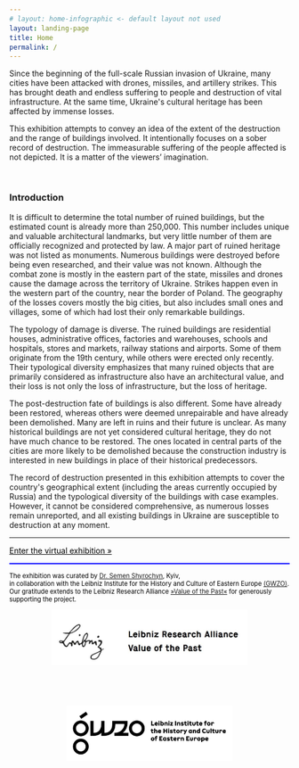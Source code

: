 ```yaml
---
# layout: home-infographic <- default layout not used
layout: landing-page
title: Home
permalink: /
---
```

<style>
    .logos {
        display: flex;
        justify-content: center;
        align-items: center;
        flex-wrap: wrap;
        gap: 60px;
    }

    .logos a {
        display: flex; 
        align-items: center;
    }

    .logos a img {
        max-height: 100px;
        vertical-align: middle;
    }
    .gwzo-logo {
    margin-top: 12px; /* Moves the logo down */
}

</style>

<p class="text-black" id="Introduction">Since the beginning of the full-scale Russian invasion of Ukraine, many cities have been attacked with drones, missiles, and artillery strikes. This has brought death and endless suffering to people and destruction of vital infrastructure. At the same time, Ukraine's cultural heritage has been affected by immense losses.</p>

<p class="text-black">This exhibition attempts to convey an idea of the extent of the destruction and the range of buildings involved. It intentionally focuses on a sober record of destruction. The immeasurable suffering of the people affected is not depicted. It is a matter of the viewers’ imagination.</p>

&nbsp;

<h3 class="text-black fw-bold">Introduction</h3>
<p class="text-black">It is difficult to determine the total number of ruined buildings, but the estimated count is already more than 250,000. This number includes unique and valuable architectural landmarks, but very little number of them are officially recognized and protected by law. A major part of ruined heritage was not listed as monuments. Numerous buildings were destroyed before being even researched, and their value was not known. Although the combat zone is mostly in the eastern part of the state, missiles and drones cause the damage across the territory of Ukraine. Strikes happen even in the western part of the country, near the border of Poland. The geography of the losses covers mostly the big cities, but also includes small ones and villages, some of which had lost their only remarkable buildings.</p>

<p class="text-black">The typology of damage is diverse. The ruined buildings are residential houses, administrative offices, factories and warehouses, schools and hospitals, stores and markets, railway stations and airports. Some of them originate from the 19th century, while others were erected only recently.<br>
Their typological diversity emphasizes that many ruined objects that are primarily considered as infrastructure also have an architectural value, and their loss is not only the loss of infrastructure, but the loss of heritage.</p>

<p class="text-black">The post-destruction fate of buildings is also different. Some have already been restored, whereas others were deemed unrepairable and have already been demolished. Many are left in ruins and their future is unclear. As many historical buildings are not yet considered cultural heritage, they do not have much chance to be restored. The ones located in central parts of the cities are more likely to be demolished because the construction industry is interested in new buildings in place of their historical predecessors.</p>

<p class="text-black">The record of destruction presented in this exhibition attempts to cover the country's geographical extent (including the areas currently occupied by Russia) and the typological diversity of the buildings with case examples. However, it cannot be considered comprehensive, as numerous losses remain unreported, and all existing buildings in Ukraine are susceptible to destruction at any moment.

<hr></p>
<div class="text-end mt-1">
    <a style="color: black"
        href="{{ '/browse.html' | relative_url }}" 
        class="btn btn-outline-dark btn-md shadow-sm px-4 py-2">
        Enter the virtual exhibition &raquo;
    </a>
</div>

<hr style="height:2px;border-width:0;color: blue;background-color: blue; opacity: 1;">

<p style="color: black; font-size: 0.8em;">The exhibition was curated by <a href="https://www.leibniz-gwzo.de/en/node/1152" target="_blank">Dr. Semen Shyrochyn</a>, Kyiv, <br>in collaboration with the Leibniz Institute for the History and Culture of Eastern Europe <a href="https://www.leibniz-gwzo.de/en" target="_blank">(GWZO)</a>.<br>
Our gratitude extends to the Leibniz Research Alliance <a href="https://www.leibniz-wert-der-vergangenheit.de/en/" target="_blank">»Value of the Past«</a> for generously supporting the project.</p>
<div class="logos">
    <a href="https://www.leibniz-wert-der-vergangenheit.de/en/" target="_blank"><img src="assets/img/Leibniz-Forschungsverbund-WdV-logo-screenshot.jpg" alt="Leibniz Research Alliance »Value of the Past«"></a>
    <a href="https://leibniz-gwzo.de/en" target="_blank"><img class="gwzo-logo" src="assets/img/gwzo_en_A_r_3_pos.png" alt="GWZO"></a>
</div>

&nbsp;